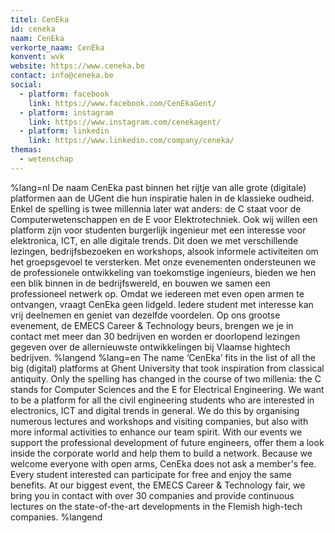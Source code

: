 ```yaml
---
titel: CenEka
id: ceneka
naam: CenEka
verkorte_naam: CenEka
konvent: wvk
website: https://www.ceneka.be
contact: info@ceneka.be
social:
  - platform: facebook
    link: https://www.facebook.com/CenEkaGent/
  - platform: instagram
    link: https://www.instagram.com/cenekagent/
  - platform: linkedin
    link: https://www.linkedin.com/company/ceneka/
themas:
  - wetenschap
---
```


%lang=nl 
De naam CenEka past binnen het rijtje van alle grote (digitale) platformen aan de UGent die hun inspiratie halen in de klassieke oudheid. Enkel de spelling is twee millennia later wat anders: de C staat voor de Computerwetenschappen en de E voor Elektrotechniek. Ook wij willen een platform zijn voor studenten burgerlijk ingenieur met een interesse voor elektronica, ICT, en alle digitale trends. Dit doen we met verschillende lezingen, bedrijfsbezoeken en workshops, alsook informele activiteiten om het groepsgevoel te versterken.
Met onze evenementen ondersteunen we de professionele ontwikkeling van toekomstige ingenieurs, bieden we hen een blik binnen in de bedrijfswereld, en bouwen we samen een professioneel netwerk op. Omdat we iedereen met even open armen te ontvangen, vraagt CenEka geen lidgeld. Iedere student met interesse kan vrij deelnemen en geniet van dezelfde voordelen.
Op ons grootse evenement, de EMECS Career & Technology beurs, brengen we je in contact met meer dan 30 bedrijven en worden er doorlopend lezingen gegeven over de allernieuwste ontwikkelingen bij Vlaamse hightech bedrijven. 
%langend 
%lang=en 
The name ‘CenEka’ fits in the list of all the big (digital) platforms at Ghent University that took inspiration from classical antiquity. Only the spelling has changed in the course of two millenia: the C stands for Computer Sciences and the E for Electrical Engineering. We want to be a platform for all the civil engineering students who are interested in electronics, ICT and digital trends in general. We do this by organising numerous lectures and workshops and visiting companies, but also with more informal activities to enhance our team spirit. With our events we support the professional development of future engineers, offer them a look inside the corporate world and help them to build a network. Because we welcome everyone with open arms, CenEka does not ask a member's fee. Every student interested can participate for free and enjoy the same benefits. At our biggest event, the EMECS Career & Technology fair, we bring you in contact with over 30 companies and provide continuous lectures on the state-of-the-art developments in the Flemish high-tech companies. 
%langend
